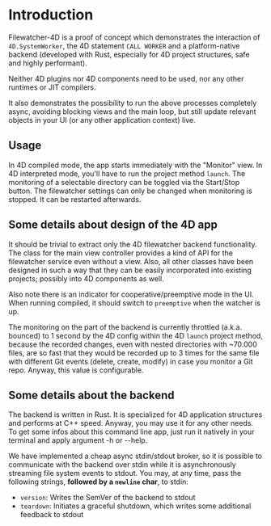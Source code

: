 # Introduction
Filewatcher-4D is a proof of concept which demonstrates the interaction of `4D.SystemWorker`, the 4D statement
`CALL WORKER` and a platform-native backend (developed with Rust, especially for 4D project structures, safe and
highly performant).

Neither 4D plugins nor 4D components need to be used, nor any other runtimes or JIT compilers.

It also demonstrates the possibility to run the above processes completely async, avoiding blocking
views and the main loop, but still update relevant objects in your UI (or any other application context) live.

## Usage
In 4D compiled mode, the app starts immediately with the "Monitor" view. In 4D interpreted mode, you'll have to run
the project method `launch`. The monitoring of a selectable directory can be toggled via the Start/Stop button.
The filewatcher settings can only be changed when monitoring is stopped. It can be restarted afterwards.

## Some details about design of the 4D app
It should be trivial to extract only the 4D filewatcher backend functionality. The class for the main view controller
provides a kind of API for the filewatcher service even without a view. Also, all other classes have been
designed in such a way that they can be easily incorporated into existing projects; possibly into 4D
components as well.

Also note there is an indicator for cooperative/preemptive mode in the UI. When running compiled, it should
switch to `preemptive` when the watcher is up.

The monitoring on the part of the backend is currently throttled (a.k.a. bounced) to 1 second by the 4D config
within the 4D `launch` project method, because the recorded changes, even with nested directories with ~70.000 files,
are so fast that they would be recorded up to 3 times for the same file with different Git events
(delete, create, modify) in case you monitor a Git repo. Anyway, this value is configurable.

## Some details about the backend
The backend is written in Rust. It is specialized for 4D application structures and performs at C++ speed.
Anyway, you may use it for any other needs.
To get some infos about this command line app, just run it natively in your terminal and apply argument
-h or --help.

We have implemented a cheap async stdin/stdout broker, so it is possible to communicate with the backend over
stdin while it is asynchronously streaming file system events to stdout. You may, at any time, pass the following
strings, **followed by a `newline` char**, to stdin:
- `version`: Writes the SemVer of the backend to stdout
- `teardown`: Initiates a graceful shutdown, which writes some additional feedback to stdout
